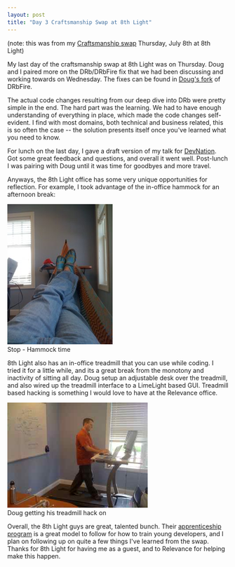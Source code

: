 ```yaml
---
layout: post
title: "Day 3 Craftsmanship Swap at 8th Light"
---
```


(note: this was from my [Craftsmanship swap](https://en.wikipedia.org/wiki/Software_craftsmanship) Thursday, July 8th at 8th Light)

My last day of the craftsmanship swap at 8th Light was on Thursday.  Doug and I paired more on the DRb/DRbFire fix that we had been discussing and working towards on Wednesday.  The fixes can be found in [Doug's fork](https://github.com/dougbradbury/drbfire/commits/master/) of DRbFire.  

The actual code changes resulting from our deep dive into DRb were pretty simple in the end.  The hard part was the learning.  We had to have enough understanding of everything in place, which made the code changes self-evident.  I find with most domains, both technical and business related, this is so often the case -- the solution presents itself once you've learned what you need to know.

For lunch on the last day, I gave a draft version of my talk for [DevNation](https://devnation.us/events/10).  Got some great feedback and questions, and overall it went well.  Post-lunch I was pairing with Doug until it was time for goodbyes and more travel.

Anyways, the 8th Light office has some very unique opportunities for reflection.  For example, I took advantage of the in-office hammock for an afternoon break:

<p class="centeredImage">
  <img src="/images/hammock-8th-light.jpg" alt="Hammock Style" />
  <br />
  <span class="caption">Stop - Hammock time</span>
</p>

8th Light also has an in-office treadmill that you can use while coding.  I tried it for a little while, and its a great break from the monotony and inactivity of sitting all day.  Doug setup an adjustable desk over the treadmill, and also wired up the treadmill interface to a LimeLight based GUI.  Treadmill based hacking is something I would love to have at the Relevance office.  

<p class="centeredImage">
  <img src="/images/treadmill-8th-light.jpg" alt="Treadmill'ing" />
  <br />
  <span class="caption">Doug getting his treadmill hack on</span>
</p>

Overall, the 8th Light guys are great, talented bunch.  Their [apprenticeship program](https://8thlight.com/main/about_description?sub_action=apprenticeship) is a great model to follow for how to train young developers, and I plan on following up on quite a few things I've learned from the swap.  Thanks for 8th Light for having me as a guest, and to Relevance for helping make this happen.